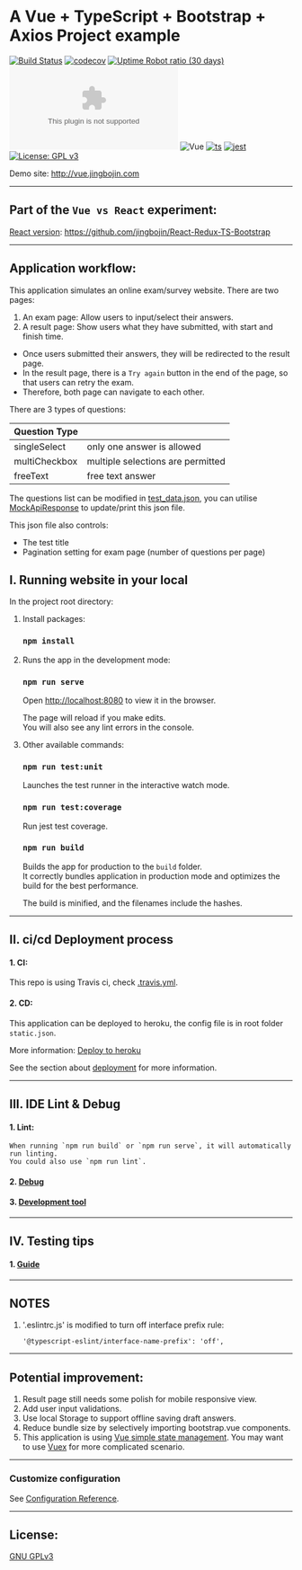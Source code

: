 # A Vue + TypeScript + Bootstrap + Axios Project example
[![Build Status](https://travis-ci.com/jingbojin/Vue-TS-Bootstrap.svg?branch=master)](https://travis-ci.com/jingbojin/Vue-TS-Bootstrap)
[![codecov](https://codecov.io/gh/jingbojin/Vue-TS-Bootstrap/branch/master/graph/badge.svg)](https://codecov.io/gh/jingbojin/Vue-TS-Bootstrap)
[![Uptime Robot ratio (30 days)](https://img.shields.io/uptimerobot/ratio/m785725864-85305093236c6fea5c07351a)](https://uptimerobot.com/dashboard#785725864)
[![Website vue.jingbojin.com](https://img.shields.io/website-up-down-green-red/http/vue.jingbojin.com)](http://vue.jingbojin.com/)
![Vue](https://img.shields.io/badge/vue-2.x-brightgreen.svg)
[![ts](https://badgen.net/badge/-/TypeScript/blue?icon=typescript&label)](https://www.typescriptlang.org/)
[![jest](https://jestjs.io/img/jest-badge.svg)](https://github.com/facebook/jest)
[![License: GPL v3](https://img.shields.io/badge/License-GPLv3-blue.svg)](https://www.gnu.org/licenses/gpl-3.0)

Demo site: http://vue.jingbojin.com

***
## Part of the `Vue vs React` experiment:
[React version](https://github.com/jingbojin/React-Redux-TS-Bootstrap): https://github.com/jingbojin/React-Redux-TS-Bootstrap

***
## Application workflow:

This application simulates an online exam/survey website. 
There are two pages:
1. An exam page: Allow users to input/select their answers.
2. A result page: Show users what they have submitted, with start and finish time.

* Once users submitted their answers, they will be redirected to the result page.
* In the result page, there is a `Try again` button in the end of the page, 
so that users can retry the exam. 
* Therefore, both page can navigate to each other. 

There are 3 types of questions:

| Question Type |                                    |
| ------------- |:-----------------------------------|
| singleSelect  | only one answer is allowed         |
| multiCheckbox | multiple selections are permitted  |
| freeText      | free text answer                   |

The questions list can be modified in [test_data.json](public/test_data.json), 
you can utilise [MockApiResponse](src/services/api/MockApiResponse.ts) to update/print this json file. 

This json file also controls:
* The test title
* Pagination setting for exam page (number of questions per page)

## I. Running website in your local

In the project root directory: 
1. Install packages:
    ### `npm install`
    
2. Runs the app in the development mode:
    ### `npm run serve`
    Open [http://localhost:8080](http://localhost:8080) to view it in the browser.
        
    The page will reload if you make edits.<br>
    You will also see any lint errors in the console.
    
3. Other available commands:
    
    ### `npm run test:unit`
    
    Launches the test runner in the interactive watch mode.<br>
    
    ### `npm run test:coverage`
        
    Run jest test coverage.<br>
    
    ### `npm run build`
    
    Builds the app for production to the `build` folder.<br>
    It correctly bundles application in production mode and optimizes the build for the best performance.
    
    The build is minified, and the filenames include the hashes.<br>
    
***
## II. ci/cd Deployment process
#### 1. CI:
This repo is using Travis ci, check [.travis.yml](.travis.yml).

#### 2. CD:
This application can be deployed to heroku, the config file is in root folder `static.json`.

More information:
[Deploy to heroku](https://cli.vuejs.org/guide/deployment.html#heroku)

See the section about [deployment](https://cli.vuejs.org/guide/deployment.html#general-guidelines) for more information.

***
## III. IDE Lint & Debug
#### 1. Lint: 
    When running `npm run build` or `npm run serve`, it will automatically run linting. 
    You could also use `npm run lint`. 

#### 2. [Debug](https://vuejs.org/v2/cookbook/debugging-in-vscode.html)

#### 3. [Development tool](https://github.com/vuejs/vue-devtools)
    
***
## IV. Testing tips
#### 1. [Guide](https://vuejs.org/v2/guide/unit-testing.html)

***
## NOTES
1. '.eslintrc.js' is modified to turn off interface prefix rule:
    ```
    '@typescript-eslint/interface-name-prefix': 'off',
    ```

***
## Potential improvement:
1. Result page still needs some polish for mobile responsive view.
2. Add user input validations.
3. Use local Storage to support offline saving draft answers. 
4. Reduce bundle size by selectively importing bootstrap.vue components.
5. This application is using [Vue simple state management](https://vuejs.org/v2/guide/state-management.html#Simple-State-Management-from-Scratch).
    You may want to use [Vuex](https://github.com/vuejs/vuex) for more complicated scenario.

***
### Customize configuration
See [Configuration Reference](https://cli.vuejs.org/config/).

***
## License:
[GNU GPLv3](https://choosealicense.com/licenses/gpl-3.0/)
